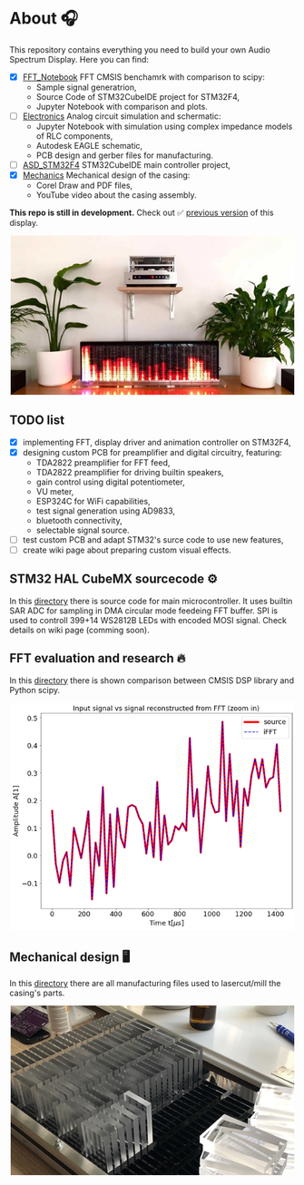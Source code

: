 # About 🎧

This repository contains everything you need to build your own Audio Spectrum Display. Here you can find:
- [x] [FFT_Notebook](FFT_Notebook) FFT CMSIS benchamrk with comparison to scipy:
  - Sample signal generatrion,
  - Source Code of STM32CubeIDE project for STM32F4,
  - Jupyter Notebook with comparison and plots.
- [ ] [Electronics](Electronics) Analog circuit simulation and schermatic:
  - Jupyter Notebook with simulation using complex impedance models of RLC components,
  - Autodesk EAGLE schematic,
  - PCB design and gerber files for manufacturing.
- [ ] [ASD_STM32F4](ASD_STM32F4) STM32CubeIDE main controller project,
- [x] [Mechanics](Mechanics) Mechanical design of the casing:
  - Corel Draw and PDF files,
  - YouTube video about the casing assembly.

**This repo is still in development.** Check out ✅ [previous version](https://github.com/Gieneq/Audio-Spectrum-Display) of this display.

<p align="center">
  <img width="500" alt="Audio Spectrum Display with fire effect" src="Img/Audio_Spectrum_Display_fire.jpg">
</p>

## TODO list
- [x] implementing FFT, display driver and animation controller on STM32F4,
- [x] designing custom PCB for preamplifier and digital circuitry, featuring:
  + TDA2822 preamplifier for FFT feed,
  + TDA2822 preamplifier for driving builtin speakers,
  + gain control using digital potentiometer,
  + VU meter,
  + ESP324C for WiFi capabilities,
  + test signal generation using AD9833,
  + bluetooth connectivity,
  + selectable signal source.
- [ ] test custom PCB and adapt STM32's surce code to use new features,
- [ ] create wiki page about preparing custom visual effects.

## STM32 HAL CubeMX sourcecode ⚙️ 
In this [directory](ASD_STM32F4) there is source code for main microcontroller. It uses builtin SAR ADC for sampling in DMA circular mode feedeing FFT buffer. SPI is used to controll 399+14 WS2812B LEDs with encoded MOSI signal. Check details on wiki page (comming soon).

## FFT evaluation and research 🔥
In this [directory](FFT_Notebook) there is shown comparison between CMSIS DSP library and Python scipy.

<p align="center">
  <img width="500" alt="Audio Spectrum Display with fire effect" src="Img/fft_visualization_scipy_cmsis.png">
</p>

## Mechanical design 🖥️
In this [directory](Mechanics) there are all manufacturing files used to lasercut/mill the casing's parts.

<p align="center">
  <img width="500" alt="Mechanical design of the display" src="Img/casing_mechanical_design.jpg">
</p>
